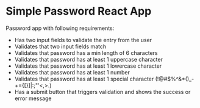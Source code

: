 # Simple Password React App

Password app with following requirements:

- Has two input fields to validate the entry from the user
- Validates that two input fields match
- Validates that password has a min length of 6 characters
- Validates that password has at least 1 uppercase character
- Validates that password has at least 1 lowercase character
- Validates that password has at least 1 number
- Validates that password has at least 1 special character (!@#$%^&*()_-+={[}]|:;"'<,>.)
- Has a submit button that triggers validation and shows the success or error message
